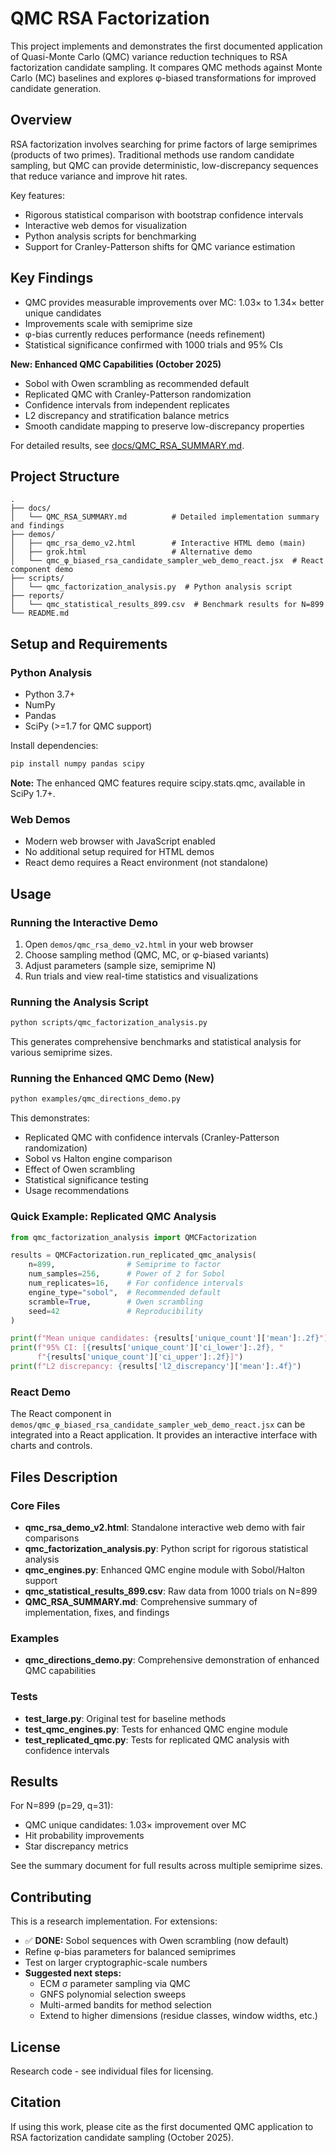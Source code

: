# QMC RSA Factorization

This project implements and demonstrates the first documented application of Quasi-Monte Carlo (QMC) variance reduction techniques to RSA factorization candidate sampling. It compares QMC methods against Monte Carlo (MC) baselines and explores φ-biased transformations for improved candidate generation.

## Overview

RSA factorization involves searching for prime factors of large semiprimes (products of two primes). Traditional methods use random candidate sampling, but QMC can provide deterministic, low-discrepancy sequences that reduce variance and improve hit rates.

Key features:
- Rigorous statistical comparison with bootstrap confidence intervals
- Interactive web demos for visualization
- Python analysis scripts for benchmarking
- Support for Cranley-Patterson shifts for QMC variance estimation

## Key Findings

- QMC provides measurable improvements over MC: 1.03× to 1.34× better unique candidates
- Improvements scale with semiprime size
- φ-bias currently reduces performance (needs refinement)
- Statistical significance confirmed with 1000 trials and 95% CIs

**New: Enhanced QMC Capabilities (October 2025)**
- Sobol with Owen scrambling as recommended default
- Replicated QMC with Cranley-Patterson randomization
- Confidence intervals from independent replicates
- L2 discrepancy and stratification balance metrics
- Smooth candidate mapping to preserve low-discrepancy properties

For detailed results, see [docs/QMC_RSA_SUMMARY.md](docs/QMC_RSA_SUMMARY.md).

## Project Structure

```
.
├── docs/
│   └── QMC_RSA_SUMMARY.md          # Detailed implementation summary and findings
├── demos/
│   ├── qmc_rsa_demo_v2.html        # Interactive HTML demo (main)
│   ├── grok.html                   # Alternative demo
│   └── qmc_φ_biased_rsa_candidate_sampler_web_demo_react.jsx  # React component demo
├── scripts/
│   └── qmc_factorization_analysis.py  # Python analysis script
├── reports/
│   └── qmc_statistical_results_899.csv  # Benchmark results for N=899
└── README.md
```

## Setup and Requirements

### Python Analysis
- Python 3.7+
- NumPy
- Pandas
- SciPy (>=1.7 for QMC support)

Install dependencies:
```bash
pip install numpy pandas scipy
```

**Note:** The enhanced QMC features require scipy.stats.qmc, available in SciPy 1.7+.

### Web Demos
- Modern web browser with JavaScript enabled
- No additional setup required for HTML demos
- React demo requires a React environment (not standalone)

## Usage

### Running the Interactive Demo
1. Open `demos/qmc_rsa_demo_v2.html` in your web browser
2. Choose sampling method (QMC, MC, or φ-biased variants)
3. Adjust parameters (sample size, semiprime N)
4. Run trials and view real-time statistics and visualizations

### Running the Analysis Script
```bash
python scripts/qmc_factorization_analysis.py
```

This generates comprehensive benchmarks and statistical analysis for various semiprime sizes.

### Running the Enhanced QMC Demo (New)
```bash
python examples/qmc_directions_demo.py
```

This demonstrates:
- Replicated QMC with confidence intervals (Cranley-Patterson randomization)
- Sobol vs Halton engine comparison
- Effect of Owen scrambling
- Statistical significance testing
- Usage recommendations

### Quick Example: Replicated QMC Analysis
```python
from qmc_factorization_analysis import QMCFactorization

results = QMCFactorization.run_replicated_qmc_analysis(
    n=899,                # Semiprime to factor
    num_samples=256,      # Power of 2 for Sobol
    num_replicates=16,    # For confidence intervals
    engine_type="sobol",  # Recommended default
    scramble=True,        # Owen scrambling
    seed=42               # Reproducibility
)

print(f"Mean unique candidates: {results['unique_count']['mean']:.2f}")
print(f"95% CI: [{results['unique_count']['ci_lower']:.2f}, "
      f"{results['unique_count']['ci_upper']:.2f}]")
print(f"L2 discrepancy: {results['l2_discrepancy']['mean']:.4f}")
```

### React Demo
The React component in `demos/qmc_φ_biased_rsa_candidate_sampler_web_demo_react.jsx` can be integrated into a React application. It provides an interactive interface with charts and controls.

## Files Description

### Core Files
- **qmc_rsa_demo_v2.html**: Standalone interactive web demo with fair comparisons
- **qmc_factorization_analysis.py**: Python script for rigorous statistical analysis
- **qmc_engines.py**: Enhanced QMC engine module with Sobol/Halton support
- **qmc_statistical_results_899.csv**: Raw data from 1000 trials on N=899
- **QMC_RSA_SUMMARY.md**: Comprehensive summary of implementation, fixes, and findings

### Examples
- **qmc_directions_demo.py**: Comprehensive demonstration of enhanced QMC capabilities

### Tests
- **test_large.py**: Original test for baseline methods
- **test_qmc_engines.py**: Tests for enhanced QMC engine module
- **test_replicated_qmc.py**: Tests for replicated QMC analysis with confidence intervals

## Results

For N=899 (p=29, q=31):
- QMC unique candidates: 1.03× improvement over MC
- Hit probability improvements
- Star discrepancy metrics

See the summary document for full results across multiple semiprime sizes.

## Contributing

This is a research implementation. For extensions:
- ✅ **DONE:** Sobol sequences with Owen scrambling (now default)
- Refine φ-bias parameters for balanced semiprimes
- Test on larger cryptographic-scale numbers
- **Suggested next steps:**
  - ECM σ parameter sampling via QMC
  - GNFS polynomial selection sweeps
  - Multi-armed bandits for method selection
  - Extend to higher dimensions (residue classes, window widths, etc.)

## License

Research code - see individual files for licensing.

## Citation

If using this work, please cite as the first documented QMC application to RSA factorization candidate sampling (October 2025).